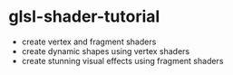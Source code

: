 # glsl-shader-tutorial
- create vertex and fragment shaders
- create dynamic shapes using vertex shaders
- create stunning visual effects using fragment shaders 
